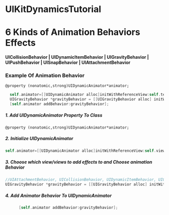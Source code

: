 UIKitDynamicsTutorial
=====================

# 6 Kinds of Animation Behaviors Effects

#### UICollisionBehavior | UIDynamicItemBehavior | UIGravityBehavior | UIPushBehavior | UISnapBehavior | UIAttachmentBehavior

### Example Of Animation Behavior

`
@property (nonatomic,strong)UIDynamicAnimator*animator;
`

  ```objective-c
    self.animator=[[UIDynamicAnimator alloc]initWithReferenceView:self.testView];
    UIGravityBehavior *gravityBehavior = [[UIGravityBehavior alloc] initWithItems:@[self.testView]];
    [self.animator addBehavior:gravityBehavior];
```

##### 1. Add UIDynamicAnimator Property To Class
`
@property (nonatomic,strong)UIDynamicAnimator*animator;
`

##### 2. Initialize UIDynamicAnimator
  ```objective-c
self.animator=[[UIDynamicAnimator alloc]initWithReferenceView:self.view];
```
##### 3.  Choose which view/views to add effects to and Choose animation Behavior
  ```objective-c
 //UIAttachmentBehavior, UICollisionBehavior, UIDynamicItemBehavior, UIGravityBehavior, UIPushBehavior, UISnapBehavior
UIGravityBehavior *gravityBehavior = [[UIGravityBehavior alloc] initWithItems:@[WhatEverViewYouWant1,WhatEverViewYouWant2]];
```

##### 4. Add Animator Behavior To UIDynamicAnimator
```objective-c
      [self.animator addBehavior:gravityBehavior];
    
  ```
